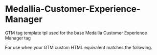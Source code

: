 # Medallia-Customer-Experience-Manager
GTM tag template tpl used for the base Medallia Customer Experience Manager tag

For use when your GTM custom HTML equivalent matches the following. 

<script async src="https://resources.digital-cloud-west.medallia.com/wdcwest/999999/onsite/embed.js" type="text/javascript"></script>
